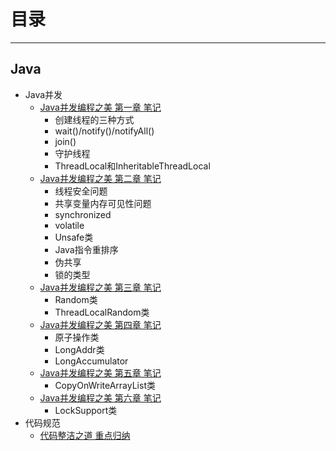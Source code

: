 # 目录
---

## Java
  - Java并发
    * [Java并发编程之美 第一章 笔记](file/java_thread1/unit1.md)
	   - 创建线程的三种方式
	   - wait()/notify()/notifyAll()
	   - join()
	   - 守护线程
	   - ThreadLocal和InheritableThreadLocal
	* [Java并发编程之美 第二章 笔记](file/java_thread1/unit2.md)
	   - 线程安全问题
	   - 共享变量内存可见性问题
	   - synchronized
	   - volatile
	   - Unsafe类
	   - Java指令重排序
	   - 伪共享
	   - 锁的类型
	* [Java并发编程之美 第三章 笔记](file/java_thread1/unit3.md)
	   - Random类
       - ThreadLocalRandom类
	* [Java并发编程之美 第四章 笔记](file/java_thread1/unit4.md)
	   - 原子操作类
	   - LongAddr类
	   - LongAccumulator
	* [Java并发编程之美 第五章 笔记](file/java_thread1/unit5.md)
	  - CopyOnWriteArrayList类
	* [Java并发编程之美 第六章 笔记](file/java_thread1/unit6.md)
	  - LockSupport类
  - 代码规范
    * [代码整洁之道 重点归纳](file/java_clean/clean.md)